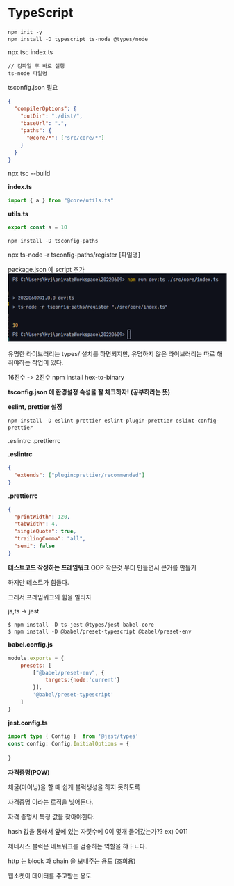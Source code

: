 # TypeScript

```
npm init -y
npm install -D typescript ts-node @types/node
```

npx tsc index.ts

```
// 컴파일 후 바로 실행
ts-node 파일명
```

tsconfig.json 필요
```json
{
  "compilerOptions": {
    "outDir": "./dist/",
    "baseUrl": ".",
    "paths": {
      "@core/*": ["src/core/*"]
    }
  }
}

```
npx tsc --build

**index.ts**
```typescript
import { a } from "@core/utils.ts"
```

**utils.ts**
```typescript
export const a = 10
```

```
npm install -D tsconfig-paths
```

npx ts-node -r tsconfig-paths/register [파일명]

package.json 에 script 추가
![img.png](img.png)

유명한 라이브러리는 types/ 설치를 하면되지만,
유명하지 않은 라이브러리는 따로 해줘야하는 작업이 있다.

16진수 -> 2진수
npm install hex-to-binary

**tsconfig.json 에 환경설정 속성을 잘 체크하자! (공부하라는 뜻)**

**eslint, prettier 설정**
```
npm install -D eslint prettier eslint-plugin-prettier eslint-config-prettier
```
.eslintrc
.prettierrc

**.eslintrc**
```json
{
  "extends": ["plugin:prettier/recommended"]
}
```

**.prettierrc**
```json
{
  "printWidth": 120,
  "tabWidth": 4,
  "singleQuote": true,
  "trailingComma": "all",
  "semi": false
}
```


**테스트코드 작성하는 프레임워크**
OOP
작은것 부터 만들면서 큰거를 만들기

하지만 테스트가 힘들다. 

그래서 프레임워크의 힘을 빌리자

js,ts -> jest

```shell
$ npm install -D ts-jest @types/jest babel-core
$ npm install -D @babel/preset-typescript @babel/preset-env
```

**babel.config.js**
```javascript
module.exports = {
    presets: [
        ["@babel/preset-env", {
            targets:{node:'current'}
        }],
        '@babel/preset-typescript'
    ]
}
```

**jest.config.ts**
```typescript
import type { Config }  from '@jest/types'
const config: Config.InitialOptions = {
    
}
```


**자격증명(POW)**

채굴(마이닝)을 할 때 쉽게 블럭생성을 하지 못하도록

자격증명 이라는 로직을 넣어둔다.

자격 증명시 특정 값을 찾아야한다.

hash 값을 통해서 앞에 있는 자릿수에 0이 몇개 들어갔는가??
ex) 0011


제네시스 블럭은 네트워크를 검증하는 역할을 햐ㅏㄴ다.

http 는 block 과 chain 을 보내주는 용도 (조회용)

웹소켓이 데이터를 주고받는 용도

